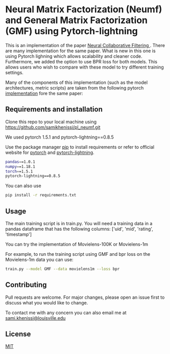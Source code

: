 # Neural Matrix Factorization (Neumf) and General Matrix Factorization (GMF) using Pytorch-lightning

This is an implementation of the paper [Neural Collaborative Filtering
](https://dl.acm.org/doi/10.1145/3038912.3052569). There are many implementation for the same paper. What is new in this one is using Pytorch lighning which allows scalability and cleaner code. Furthermore, we added the option to use BPR loss for both models. This allows users who wish to compare with these model to try different training settings.

Many of the components of this implementation (such as the model architectures, metric scripts) are taken from the following pytorch [implementation](https://github.com/yihong-chen/neural-collaborative-filtering) fore the same paper:



## Requirements and installation
Clone this repo to your local machine using https://github.com/samikhenissi/pl_neumf.git

We used pytorch 1.5.1 and pytorch-lightning==0.8.5

Use the package manager [pip](https://pip.pypa.io/en/stable/) to install requirements or refer to official website for [pytorch](https://pytorch.org/) and [pytorch-lightning](https://github.com/PytorchLightning/pytorch-lightning).

```bash
pandas==1.0.1
numpy==1.18.1
torch==1.5.1
pytorch-lightning==0.8.5
```
You can also use  
```bash
pip install -r requirements.txt
```

## Usage

The main training script is in train.py. You will need a training data in a pandas dataframe that has the following columns:  ['uid', 'mid', 'rating', 'timestamp']

You can try the implementation of Movielens-100K or Movielens-1m

For example, to run the training script using GMF and bpr loss on the Movielens-1m data you can use:

```bash
train.py --model GMF --data movielens1m --loss bpr 
```

## Contributing
Pull requests are welcome. For major changes, please open an issue first to discuss what you would like to change.

To contact me with any concern you can also email me at sami.khenissi@louisville.edu
## License
[MIT](https://choosealicense.com/licenses/mit/)
